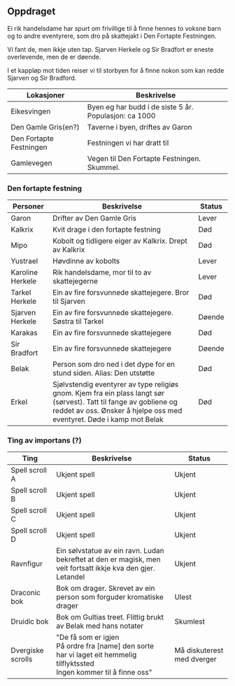 
## Oppdraget

Ei rik handelsdame har spurt om frivillige til å finne hennes to voksne barn og to andre eventyrere, som dro på skattejakt i Den Fortapte Festningen.

Vi fant de, men ikkje uten tap. Sjarven Herkele og Sir Bradfort er eneste overlevende, men de er døende.

I et kappløp mot tiden reiser vi til storbyen for å finne nokon som kan redde Sjarven og Sir Bradford.

| Lokasjoner              | Beskrivelse                                           |
| ----------------------- | ----------------------------------------------------- |
| Eikesvingen             | Byen eg har budd i de siste 5 år. Populasjon: ca 1000 |
| Den Gamle Gris(en?)     | Taverne i byen, driftes av Garon                      |
| Den Fortapte Festningen | Festningen vi har dratt til                           |
| Gamlevegen              | Vegen til Den Fortapte Festningen. Skummel.           |


### Den fortapte festning

| Personer         | Beskrivelse                                                                                                                                                                                 | Status |
| ---------------- | ------------------------------------------------------------------------------------------------------------------------------------------------------------------------------------------- | ------ |
| Garon            | Drifter av Den Gamle Gris                                                                                                                                                                   | Lever  |
| Kalkrix          | Kvit drage i den fortapte festning                                                                                                                                                          | Død    |
| Mipo             | Kobolt og tidligere eiger av Kalkrix. Drept av Kalkrix                                                                                                                                      | Død    |
| Yustrael         | Høvdinne av kobolts                                                                                                                                                                         | Lever  |
| Karoline Herkele | Rik handelsdame, mor til to av skattejegerne                                                                                                                                                | Lever  |
| Tarkel Herkele   | Ein av fire forsvunnede skattejegere. Bror til Sjarven                                                                                                                                      | Død    |
| Sjarven Herkele  | Ein av fire forsvunnede skattejegere. Søstra til Tarkel                                                                                                                                     | Døende |
| Karakas          | Ein av fire forsvunnede skattejegere                                                                                                                                                        | Død    |
| Sir Bradfort     | Ein av fire forsvunnede skattejegere                                                                                                                                                        | Døende |
| Belak            | Person som dro ned i det dype for en stund siden. Alias: Den utstøtte                                                                                                                       | Død    |
| Erkel            | Sjølvstendig eventyrer av type religiøs gnom. Kjem fra ein plass langt sør (sørvest). Tatt til fange av gobliene og reddet av oss. Ønsker å hjelpe oss med eventyret. Døde i kamp mot Belak | Død    |


### Ting av importans (?)

| Ting              | Beskrivelse                                                                                                                      | Status                     |
| ----------------- | -------------------------------------------------------------------------------------------------------------------------------- | -------------------------- |
| Spell scroll A    | Ukjent spell                                                                                                                     | Ukjent                     |
| Spell scroll B    | Ukjent spell                                                                                                                     | Ukjent                     |
| Spell scroll C    | Ukjent spell                                                                                                                     | Ukjent                     |
| Spell scroll D    | Ukjent spell                                                                                                                     | Ukjent                     |
| Ravnfigur         | Ein sølvstatue av ein ravn. Ludan bekreftet at den er magisk, men veit fortsatt ikkje kva den gjer. Letandel                               | Ukjent                     |
| Draconic bok      | Bok om drager. Skrevet av ein person som forguder kromatiske drager                                                              | Ulest                      |
| Druidic bok       | Bok om Gultias treet. Flittig brukt av Belak med hans notater                                                                    | Skumlest                   |
| Dvergiske scrolls | "De få som er igjen<br>På ordre fra [name] den sorte<br>har vi laget eit hemmelig tilflyktssted<br>Ingen kommer til å finne oss" | Må diskuterest med dverger |
